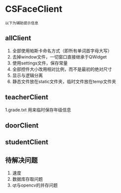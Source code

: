 # CSFaceClient
`以下为辅助提示信息`
## allClient
1. 全部使用帕斯卡命名方式（即所有单词首字母大写）
2. 去掉window文件，一切窗口直接继承于QWidget
3. 使用settings文件，保存常量
4. 全部控件大小改用相对比例，而不是最初的绝对尺寸
5. 显示与逻辑分离
6. 静态文件放在static文件夹，临时文件放在temp文件夹

## teacherClient
1.grade.txt 用来临时保存年级信息

## doorClient

## studentClient


## 待解决问题
1. 速度
2. 数据库存取问题
3. qt与opencv的并存问题
